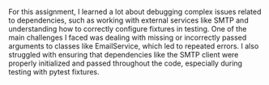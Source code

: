 For this assignment, I learned a lot about debugging complex issues related to dependencies, such as working with external services like SMTP and understanding how to correctly configure fixtures in testing. One of the main challenges I faced was dealing with missing or incorrectly passed arguments to classes like EmailService, which led to repeated errors. I also struggled with ensuring that dependencies like the SMTP client were properly initialized and passed throughout the code, especially during testing with pytest fixtures.
